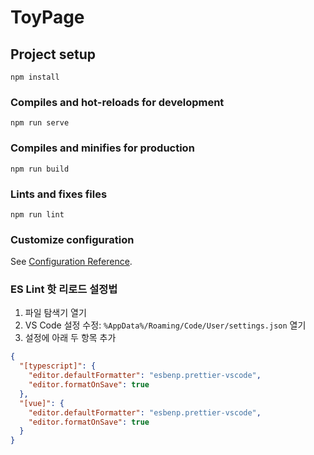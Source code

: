 # ToyPage

## Project setup
```
npm install
```

### Compiles and hot-reloads for development
```
npm run serve
```

### Compiles and minifies for production
```
npm run build
```

### Lints and fixes files
```
npm run lint
```

### Customize configuration
See [Configuration Reference](https://cli.vuejs.org/config/).


### ES Lint 핫 리로드 설정법
1. 파일 탐색기 열기
2. VS Code 설정 수정: `%AppData%/Roaming/Code/User/settings.json` 열기
3. 설정에 아래 두 항목 추가
```JSON
{ 
  "[typescript]": { 
    "editor.defaultFormatter": "esbenp.prettier-vscode", 
    "editor.formatOnSave": true 
  }, 
  "[vue]": { 
    "editor.defaultFormatter": "esbenp.prettier-vscode", 
    "editor.formatOnSave": true 
  } 
}
```
